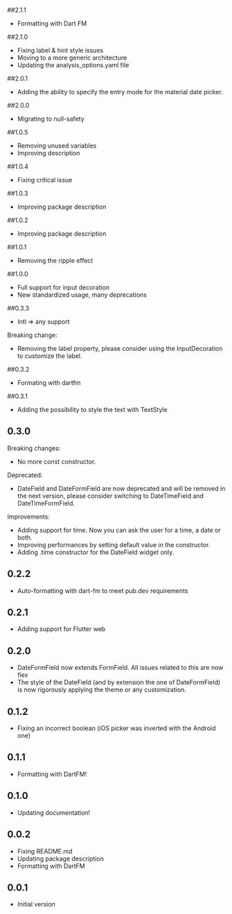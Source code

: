 ##2.1.1

* Formatting with Dart FM

##2.1.0

* Fixing label & hint style issues
* Moving to a more generic architecture
* Updating the analysis_options.yaml file

##2.0.1

* Adding the ability to specify the entry mode for the material date picker.

##2.0.0

* Migrating to null-safety


##1.0.5

* Removing unused variables
* Improving description


##1.0.4

* Fixing critical issue

##1.0.3

* Improving package description

##1.0.2

* Improving package description

##1.0.1

* Removing the ripple effect

##1.0.0

* Full support for input decoration
* New standardized usage, many deprecations

##0.3.3

* Intl => any support

Breaking change:
* Removing the label property, please consider using the InputDecoration to customize the label.

##0.3.2

* Formating with dartfm

##0.3.1

* Adding the possibility to style the text with TextStyle

## 0.3.0

Breaking changes:
* No more const constructor.

Deprecated:
* DateField and DateFormField are now deprecated and will be removed in the next version, please consider switching to
  DateTimeField and DateTimeFormField.

Improvements:
* Adding support for time. Now you can ask the user for a time, a date or both.
* Improving performances by setting default value in the constructor.
* Adding .time constructor for the DateField widget only.

## 0.2.2

* Auto-formatting with dart-fm to meet pub.dev requirements

## 0.2.1

* Adding support for Flutter web

## 0.2.0

* DateFormField now extends FormField. All issues related to this are now fiex
* The style of the DateField (and by extension the one of DateFormField) is now rigorously applying the theme or any customization.

## 0.1.2

* Fixing an incorrect boolean (iOS picker was inverted with the Android one)

## 0.1.1

* Formatting with DartFM!

## 0.1.0

* Updating documentation!

## 0.0.2

* Fixing README.md
* Updating package description
* Formatting with DartFM

## 0.0.1

* Initial version
